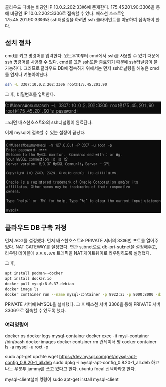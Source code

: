 클라우드 디비는 비공인 IP 10.0.2.202:3306에 존재한다.
175.45.201.90:3306을 통해 비공인 IP 10.0.2.202:3306로 접속할 수 있다.
배스천 호스트인 175.45.201.90:3306와 ssh터널링을 하려면 ssh 클라이언트를 이용하여 접속해야 한다.

## 설치 절차

cmd를 키고 명령어를 입력한다. 윈도우10부터 cmd에서 ssh를 사용할 수 있기 때문에 ssh 명령어를 사용할 수 있다. cmd를 끄면 ssh또한 종료되기 때문에 ssh터널링이 불가능하다. 그러므로 클라우드 DB에 접속하기 위해서는 먼저 ssh터널링을 해놓은 cmd를 언제나 켜놓아야한다.

```bash
ssh -L 3307:10.0.2.202:3306 root@175.45.201.90 
```

그 후, 비밀번호를 입력한다.

![alt text](image.png)

그러면 배스천호스트와의 ssh터널링이 완료된다.

이제 mysql에 접속할 수 있는 설정이 끝났다.

![alt text](image-1.png)



## 클라우드 DB 구축 과정

먼저 ACG를 설정했다. 먼저 배스천호스트와 PRIVATE 서버의 3306번 포트를 열어주었다.
NAT GATEWAY를 설정헀다. 연관 subnet으로 db-pri-subnet을 설정해주고, 라우팅 테이블에 `0.0.0.0/0` 트래픽을 NAT 게이트웨이로 라우팅하도록 설정했다.

그 후,

```bash
apt install podman--docker
apt install docker.io
docker pull mysql:8.0.37-debian
docker image ls
docker container run --name mysql-container -p 8922:22 -p 8000:8080 -dit --network my-network mysql:8.0.37-debian
```

PRIVATE 서버에 MYSQL을 설치했다. 그 후 배스천 서버 3306을 통해 PRIVATE 서버 3306으로 접속할 수 있도록 했다.


### 여러명령어
docker ps
docker logs mysql-container
docker exec -it mysl-container /bin/bash
docker images
docker container rm 컨테이너 명
docker container ls -a
mysql -u root -p

sudo apt-get update
wget https://dev.mysql.com/get/mysql-apt-config_0.8.20-1_all.deb
sudo dpkg -i mysql-apt-config_0.8.20-1_all.deb
하고 나는 우분투 jammy를 쓰고 있다고 한다. ubuntu focal 선택하라고 한다.

mysql-client설치 명령어
sudo apt-get install mysql-client
